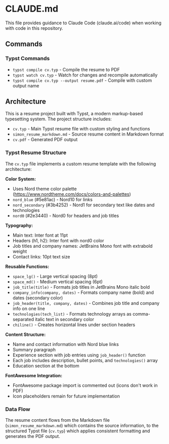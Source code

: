 # CLAUDE.md

This file provides guidance to Claude Code (claude.ai/code) when working with code in this repository.

## Commands

### Typst Commands
- `typst compile cv.typ` - Compile the resume to PDF
- `typst watch cv.typ` - Watch for changes and recompile automatically
- `typst compile cv.typ --output resume.pdf` - Compile with custom output name

## Architecture

This is a resume project built with Typst, a modern markup-based typesetting system. The project structure includes:

- `cv.typ` - Main Typst resume file with custom styling and functions
- `simon_resume_markdown.md` - Source resume content in Markdown format
- `cv.pdf` - Generated PDF output

### Typst Resume Structure

The `cv.typ` file implements a custom resume template with the following architecture:

**Color System:**
- Uses Nord theme color palette (https://www.nordtheme.com/docs/colors-and-palettes)
- `nord_blue` (#5e81ac) - Nord10 for links
- `nord_secondary` (#3b4252) - Nord1 for secondary text like dates and technologies
- `nord0` (#2e3440) - Nord0 for headers and job titles

**Typography:**
- Main text: Inter font at 11pt
- Headers (h1, h2): Inter font with nord0 color
- Job titles and company names: JetBrains Mono font with extrabold weight
- Contact links: 10pt text size

**Reusable Functions:**
- `space_lg()` - Large vertical spacing (8pt)
- `space_md()` - Medium vertical spacing (6pt)
- `job_title(title)` - Formats job titles in JetBrains Mono italic bold
- `company_info(company, dates)` - Formats company name (bold) and dates (secondary color)
- `job_header(title, company, dates)` - Combines job title and company info on one line
- `technologies(tech_list)` - Formats technology arrays as comma-separated italic text in secondary color
- `chiline()` - Creates horizontal lines under section headers

**Content Structure:**
- Name and contact information with Nord blue links
- Summary paragraph
- Experience section with job entries using `job_header()` function
- Each job includes description, bullet points, and `technologies()` array
- Education section at the bottom

**FontAwesome Integration:**
- FontAwesome package import is commented out (icons don't work in PDF)
- Icon placeholders remain for future implementation

### Data Flow

The resume content flows from the Markdown file (`simon_resume_markdown.md`) which contains the source information, to the structured Typst file (`cv.typ`) which applies consistent formatting and generates the PDF output.
